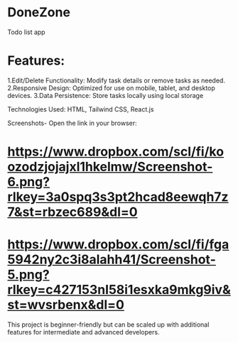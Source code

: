 # DoneZone
Todo list app

# Features:
1.Edit/Delete Functionality:
Modify task details or remove tasks as needed.
2.Responsive Design:
Optimized for use on mobile, tablet, and desktop devices.
3.Data Persistence: Store tasks locally using local storage 

Technologies Used:
 HTML, Tailwind CSS, React.js 

 Screenshots-
 Open the link in your browser:
# https://www.dropbox.com/scl/fi/koozodzjojajxl1hkelmw/Screenshot-6.png?rlkey=3a0spq3s3pt2hcad8eewqh7z7&st=rbzec689&dl=0
 
# https://www.dropbox.com/scl/fi/fga5942ny2c3i8alahh41/Screenshot-5.png?rlkey=c427153nl58i1esxka9mkg9iv&st=wvsrbenx&dl=0
 

This project is beginner-friendly but can be scaled up with additional features for intermediate and advanced developers.
